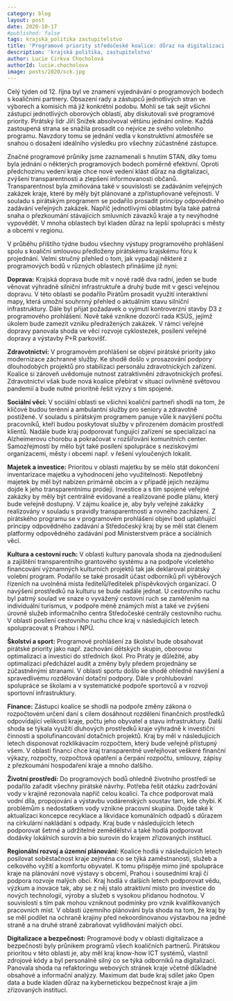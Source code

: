 ```yaml
---
category: blog
layout: post
date: 2020-10-17
#published: false
tags: krajská_politika zastupitelstvo
title: 'Programové priority středočeské koalice: důraz na digitalizaci i spolupráci s obcemi'
description: 'krajská politika, zastupitelstvo'
author: Lucie Cirkva Chocholová
authorId: lucie.chocholova
image: posts/2020/sck.jpg
---
```


Celý týden od 12. října byl ve znamení vyjednávání o programových bodech s koaličními partnery. Obsazení rady a zástupců jednotlivých stran ve výborech a komisích má již konkrétní podobu. Mohli se tak sejít všichni zástupci jednotlivých oborových oblastí, aby diskutovali své programové priority. Pirátský lídr Jiří Snížek absolvoval většinu jednání online.  Každá zastoupená strana se snažila prosadit co nejvíce ze svého volebního programu. Navzdory tomu se jednání vedla v konstruktivní atmosféře se snahou o dosažení ideálního výsledku pro všechny zúčastněné zástupce.

Značné programové průniky jsme zaznamenali s hnutím STAN, díky tomu byla jednání o některých programových bodech poměrně efektivní. Oproti předchozímu vedení kraje chce nové vedení klást důraz na digitalizaci, zvýšení transparentnosti a zlepšení informovanosti občanů. Transparentnost byla zmiňována také v souvislosti se zadáváním veřejných zakázek kraje, které by měly být plánované a zpřístupňované veřejnosti. V souladu s pirátským programem se podařilo prosadit principy odpovědného zadávání veřejných zakázek.  Napříč jednotlivými oblastmi byla také patrná snaha o přezkoumání stávajících smluvních závazků kraje a ty nevýhodné vypovědět. V mnoha oblastech byl kladen důraz na lepší spolupráci s městy a obcemi v regionu.

V průběhu příštího týdne budou všechny výstupy programového prohlášení spolu s koaliční smlouvou předloženy pirátskému krajskému fóru k projednání. Velmi stručný přehled o tom, jak vypadají některé z programových bodů v různých oblastech přinášíme již nyní: 

**Doprava:**
Krajská doprava bude mít v nové radě dva radní, jeden se bude věnovat výhradně silniční infrastruktuře a druhý bude mít v gesci veřejnou dopravu. V této oblasti se podařilo Pirátům prosadit využití interaktivní mapy, která umožní souhrnný přehled o aktuálním stavu silniční infrastruktury. Dále byl přijat požadavek o vyjmutí kontroverzní stavby D3 z programového prohlášení. Nově také vznikne dozorčí rada KSÚS, jejímž úkolem bude zamezit vzniku předražených zakázek. V rámci veřejné dopravy panovala shoda ve věci rozvoje cyklostezek, posílení veřejné dopravy a výstavby P+R parkovišť.

**Zdravotnictví:**
V programovém prohlášení se objeví pirátské priority jako modernizace záchranné služby. Ke shodě došlo v prosazování podpory dlouhodobých projektů pro stabilizaci personálu zdravotnických zařízení. Koalice si zároveň uvědomuje nutnost zatraktivnění zdravotnických profesí. Zdravotnictví však bude nová koalice přebírat v situaci ovlivněné světovou pandemií a bude nutné prioritně řešit výzvy s tím spojené.

**Sociální věci:**
V sociální oblasti se všichni koaliční partneři shodli na tom, že klíčové budou terénní a ambulantní služby pro seniory a zdravotně postižené. V souladu s pirátským programem panuje vůle k navýšení počtu pracovníků, kteří budou poskytovat služby v přirozeném domácím prostředí klientů. Nadále bude kraj podporovat fungující zařízení se specializací na Alzheimerovu chorobu a pokračovat v rozšiřování komunitních center. Samozřejmostí by mělo být také posílení spolupráce s neziskovými organizacemi, městy i obcemi např. v řešení vyloučených lokalit.

**Majetek a investice:**
Prioritou v oblasti majetku by se mělo stát dokončení inventarizace majetku a vyhodnocení jeho využitelnosti. Nepotřebný majetek by měl být nabízen primárně obcím a v případě jejich nezájmu dojde k jeho transparentnímu prodeji.  Investice a s tím spojené veřejné zakázky by měly být centrálně evidované a realizované podle plánu, který bude veřejně dostupný. V zájmu koalice je, aby byly veřejné zakázky realizovány v souladu s pravidly transparentnosti a rovného zacházení. Z pirátského programu se v programovém prohlášení objeví bod uplatňující principy odpovědného zadávání a Středočeský kraj by se měl stát členem platformy odpovědného zadávání pod Ministerstvem práce a sociálních věcí.

**Kultura a cestovní ruch:**
V oblasti kultury panovala shoda na zjednodušení a zajištění transparentního grantového systému a na podpoře víceletého financování významných kulturních projektů tak jak deklaroval pirátský volební program. Podařilo se také prosadit účast odborníků při výběrových řízeních na uvolněná místa ředitelů/ředitelek příspěvkových organizací. O navýšení prostředků na kulturu se bude nadále jednat. U cestovního ruchu byl patrný soulad ve snaze o vyvážený cestovní ruch se zaměřením na individuální turismus, v podpoře méně známých míst a také ve zvýšení úrovně služeb informačního centra Středočeské centrály cestovního ruchu. V oblasti posílení cestovního ruchu chce kraj v následujících letech spolupracovat s Prahou i NPÚ.

**Školství a sport:**
Programové prohlášení za školství bude obsahovat pirátské priority jako např. zachování dětských skupin, oborovou optimalizaci a investici do středních škol. Pro Piráty je důležité, aby optimalizaci předcházel audit a změny byly předem projednány se zúčastněnými stranami. V oblasti sportu došlo ke shodě ohledně navýšení a spravedlivému rozdělování dotační podpory. Dále v prohlubování spolupráce se školami a v systematické podpoře sportovců a v rozvoji sportovní infrastruktury.

**Finance:**
Zástupci koalice se shodli na podpoře změny zákona o rozpočtovém určení daní s cílem dosáhnout rozdělení finančních prostředků odpovídající velikosti kraje, počtu jeho obyvatel a stavu infrastruktury. Další shoda se týkala využití dluhových prostředků kraje výhradně k investiční činnosti a spolufinancování dotačních projektů. Kraj by měl v následujících letech disponovat rozklikávacím rozpočtem, který bude veřejně přístupný všem. V oblasti financí chce kraj transparentně uveřejňovat veškeré finanční výkazy, rozpočty, rozpočtová opatření a čerpání rozpočtu, smlouvy, zápisy z přezkoumání hospodaření kraje a mnoho dalšího.

**Životní prostředí:**
Do programových bodů ohledně životního prostředí se podařilo zařadit všechny pirátské návrhy. Potřeba řešit otázku zadržování vody v krajině rezonovala napříč celou koalicí. Ta chce podporovat malá vodní díla, propojování a výstavbu vodárenských soustav tam, kde chybí.  K problémům s nedostatkem vody vznikne pracovní skupina. Dojde také k aktualizaci koncepce recyklace a likvidace komunálních odpadů s důrazem na cirkulární nakládání s odpady. Kraj bude v následujících letech podporovat šetrné a udržitelné zemědělství a také hodlá podporovat dodávky lokálních surovin a bio surovin do krajem zřizovaných institucí.

**Regionální rozvoj a územní plánování:**
Koalice hodlá v následujících letech posilovat soběstačnost kraje zejména co se týká zaměstnanosti, služeb a celkového vyžití a komfortu obyvatel. K tomu přispěje mimo jiné spolupráce kraje na plánování nové výstavy s obcemi, Prahou i sousedními kraji či podpora rozvoje malých obcí. Kraj hodlá v dalších letech podporovat vědu, výzkum a inovace tak, aby se z něj stalo atraktivní místo pro investice do nových technologií, výroby a služeb s vysokou přidanou hodnotou.  V souvislostí s tím pak mohou vzniknout podmínky pro vznik kvalifikovaných pracovních míst. V oblasti územního plánování byla shoda na tom, že kraj by se měl podílet na ochraně krajiny před nekoordinovanou výstavbou na jedné straně a na druhé straně zabraňovat vylidňování malých obcí.

**Digitalizace a bezpečnost:**
Programové body v oblasti digitalizace a bezpečnosti byly průnikem programů všech koaličních partnerů. Pirátskou prioritou v této oblasti je, aby měl kraj know-how ICT systémů, vlastnil zdrojové kódy a byl personálně silný co se týká odborníků na digitalizaci. Panovala shoda na refaktoringu webových stránek kraje včetně důkladné obsahové a informační analýzy. Maximum dat bude kraj sdílet jako Open data a bude kladen důraz na kybernetickou bezpečnost kraje a jím zřizovaných institucí.  
